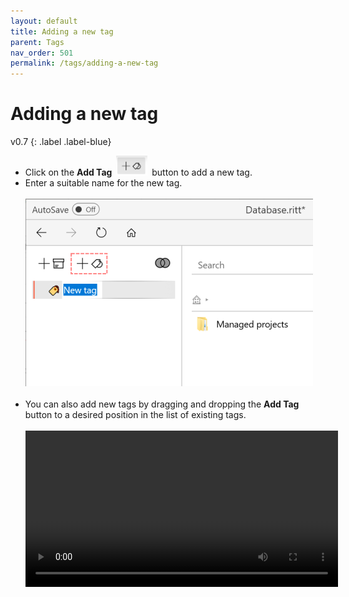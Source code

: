 ```yaml
---
layout: default
title: Adding a new tag
parent: Tags
nav_order: 501
permalink: /tags/adding-a-new-tag
---
```


# Adding a new tag
v0.7
{: .label .label-blue}

- Click on the **Add Tag** <img src="../img/Button-Add-Tag.png" alt="Add Tag Button" width="50" style="padding: 0px 3px 0px 3px"/> button to add a new tag.
- Enter a suitable name for the new tag. <br/><br/>![Add Tag](../img/Add-Tag.png)<br/><br/>
- You can also add new tags by dragging and dropping the **Add Tag** button to a desired position in the list of existing tags.<br/><br/>
    <video autoplay loop width="500" controls>
    <source src="../img/MOV-Drag-Drop-New-Tag.mov" type="video/mp4">
    </video>